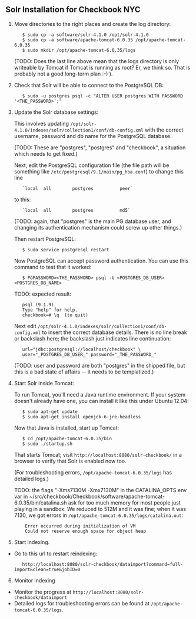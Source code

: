 Solr Installation for Checkbook NYC
-----------------------------------

1. Move directories to the right places and create the log directory:

          $ sudo cp -a software/solr-4.1.0 /opt/solr-4.1.0
          $ sudo cp -a software/apache-tomcat-6.0.35 /opt/apache-tomcat-6.0.35
          $ sudo mkdir /opt/apache-tomcat-6.0.35/logs

   (TODO: Does the last line above mean that the logs directory is
   only writeable by Tomcat if Tomcat is running as root?  Er, we
   think so.  That is probably not a good long-term plan :-) ).

2. Check that Solr will be able to connect to the PostgreSQL DB:

          $ sudo -u postgres psql -c "ALTER USER postgres WITH PASSWORD '<THE_PASSWORD>';"

3. Update the Solr database settings:

   This involves updating `/opt/solr-4.1.0/indexes/solr/collection1/conf/db-config.xml` 
   with the correct username, password and db name for the PostgreSQL database.  

   (TODO: These are "postgres", "postgres" and "checkbook", a
   situation which needs to get fixed.)

   Next, edit the PostgreSQL configuration file (the file path will be
   something like `/etc/postgresql/9.1/main/pg_hba.conf`) to change
   this line

          `local  all        postgres          peer`

   to this:

          `local  all        postgres          md5`

   (TODO: again, that "postgres" is the main PG database user, and
   changing its authentication mechanism could screw up other things.)

   Then restart PostgreSQL:

          $ sudo service postgresql restart

   Now PostgreSQL can accept password authentication.  You can use
   this command to test that it worked:

          $ PGPASSWORD=<THE_PASSWORD> psql -U <POSTGRES_DB_USER> <POSTGRES_DB_NAME>

   TODO: expected result:

          psql (9.1.9)
          Type "help" for help.
          checkbook=# \q  (to quit)

   Next edit `/opt/solr-4.1.0/indexes/solr/collection1/conf/db-config.xml` 
   to insert the correct database details.  There is no line break or
   backslash here; the backslash just indicates line continuation:
          
          url="jdbc:postgresql://localhost/checkbook" \
          user="_POSTGRES_DB_USER_" password="_THE_PASSWORD_"

   (TODO: user and password are both "postgres" in the shipped file,
   but this is a bad state of affairs -- it needs to be templatized.)

4. Start Solr inside Tomcat:

   To run Tomcat, you'll need a Java runtime environment.  If your
   system doesn't already have one, you can install it like this under
   Ubuntu 12.04:

          $ sudo apt-get update
          $ sudo apt-get install openjdk-6-jre-headless

   Now that Java is installed, start up Tomcat:

          $ cd /opt/apache-tomcat-6.0.35/bin
          $ sudo ./startup.sh

   That starts Tomcat; visit `http://localhost:8080/solr-checkbook/`
   in a browser to verify that Solr is enabled now too.

   (For troubleshooting errors, `/opt/apache-tomcat-6.0.35/logs` has
   detailed logs.)

   TODO: the flags "-Xms7130M -Xmx7130M" in the CATALINA_OPTS env var in 
   ~/src/checkbook/Checkbook/software/apache-tomcat-6.0.35/bin/catalina.sh
   ask for too much memory for most people just playing in a sandbox.
   We reduced to 512M and it was fine; when it was 7130, we got errors
   in `/opt/apache-tomcat-6.0.35/logs/catalina.out`:

           Error occurred during initialization of VM
           Could not reserve enough space for object heap

5. Start indexing.

 - Go to this url to restart reindexing:

          http://localhost:8080/solr-checkbook/dataimport?command=full-import&clean=true&jobID=0

6. Monitor indexing

 - Monitor the progress at `http://localhost:8080/solr-checkbook/dataimport `
 - Detailed logs for troubleshooting errors can be found at `/opt/apache-tomcat-6.0.35/logs`.
